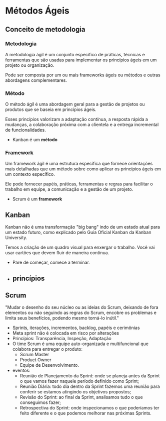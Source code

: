 # Métodos Ágeis

## Conceito de metodologia

### Metodologia

A metodologia ágil é um conjunto específico de práticas, técnicas e ferramentas que são usadas para implementar os princípios ágeis em um projeto ou organização.

Pode ser composta por um ou mais frameworks ágeis ou métodos e outras abordagens complementares.

### Método

O método ágil é uma abordagem geral para a gestão de projetos ou produtos que se baseia em princípios ágeis.

Esses princípios valorizam a adaptação contínua, a resposta rápida a mudanças, a colaboração próxima com a clientela e a entrega incremental de funcionalidades.

- Kanban é um **método**

### Framework

Um framework ágil é uma estrutura específica que fornece orientações mais detalhadas que um método sobre como aplicar os princípios ágeis em um contexto específico.

Ele pode fornecer papéis, práticas, ferramentas e regras para facilitar o trabalho em equipe, a comunicação e a gestão de um projeto.

- Scrum é um **framework**

## Kanban

Kanban não é uma transformação "big bang" indo de um estado atual para um estado futuro, como explicado pelo Guia Oficial Kanban da Kanban University.

Temos a criação de um quadro visual para enxergar o trabalho. Você vai usar cartões que devem fluir de maneira contínua.

- Pare de começar, comece a terminar.
- princípios
  - 

## Scrum

"Mudar o desenho do seu núcleo ou as ideias do Scrum, deixando de fora elementos ou não seguindo as regras do Scrum, encobre os problemas e limita seus benefícios, podendo mesmo torná-lo inútil."

- Sprints, iterações, incrementos, backlog, papéis e cerimônias
- Meta sprint não é colocada em risco por alterações
- Princípios: Transparência, Inspeção, Adaptação
- O time Scrum é uma equipe auto-organizada e multifuncional que colabora para entregar o produto:
  - Scrum Master
  - Product Owner
  - Equipe de Desenvolvimento.
- eventos:
  - Reunião de Planejamento da Sprint: onde se planeja antes da Sprint o que vamos fazer naquele período definido como Sprint;
  - Reunião Diária: todo dia dentro da Sprint fazemos uma reunião para conferir se estamos atingindo os objetivos propostos;
  - Revisão do Sprint: ao final da Sprint, analisamos tudo o que conseguimos fazer;
  - Retrospectiva do Sprint: onde inspecionamos o que poderíamos ter feito diferente e o que podemos melhorar nas próximas Sprints.


